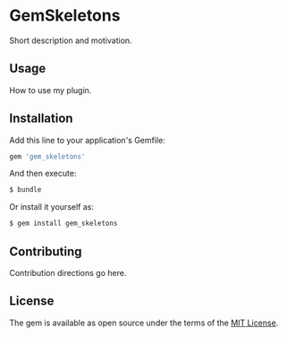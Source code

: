 # GemSkeletons
Short description and motivation.

## Usage
How to use my plugin.

## Installation
Add this line to your application's Gemfile:

```ruby
gem 'gem_skeletons'
```

And then execute:
```bash
$ bundle
```

Or install it yourself as:
```bash
$ gem install gem_skeletons
```

## Contributing
Contribution directions go here.

## License
The gem is available as open source under the terms of the [MIT License](http://opensource.org/licenses/MIT).
